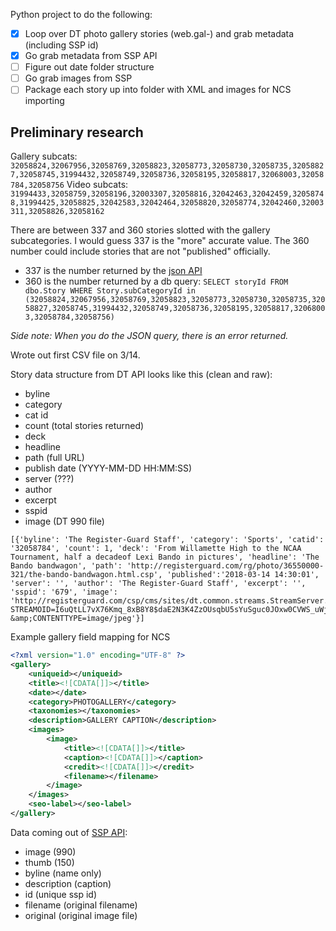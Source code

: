 Python project to do the following:

* [x] Loop over DT photo gallery stories (web.gal-) and grab metadata (including SSP id)
* [x] Go grab metadata from SSP API
* [ ] Figure out date folder structure
* [ ] Go grab images from SSP
* [ ] Package each story up into folder with XML and images for NCS importing

## Preliminary research

Gallery subcats: `32058824,32067956,32058769,32058823,32058773,32058730,32058735,32058827,32058745,31994432,32058749,32058736,32058195,32058817,32068003,32058784,32058756`
Video subcats: `31994433,32058759,32058196,32003307,32058816,32042463,32042459,32058748,31994425,32058825,32042583,32042464,32058820,32058774,32042460,32003311,32058826,32058162`


There are between 337 and 360 stories slotted with the gallery subcategories. I would guess 337 is the "more" accurate value. The 360 number could include stories that are not "published" officially.

* 337 is the number returned by the [json API](http://registerguard.com/csp/cms/sites/rg/feeds/json.csp?items=400&subcats=32058824,32067956,32058769,32058823,32058773,32058730,32058735,32058827,32058745,31994432,32058749,32058736,32058195,32058817,32068003,32058784,32058756#)
* 360 is the number returned by a db query: `SELECT storyId FROM dbo.Story WHERE Story.subCategoryId in (32058824,32067956,32058769,32058823,32058773,32058730,32058735,32058827,32058745,31994432,32058749,32058736,32058195,32058817,32068003,32058784,32058756)`

*Side note: When you do the JSON query, there is an error returned.*

Wrote out first CSV file on 3/14. 

Story data structure from DT API looks like this (clean and raw):

* byline
* category
* cat id
* count (total stories returned)
* deck
* headline
* path (full URL)
* publish date (YYYY-MM-DD HH:MM:SS)
* server (???)
* author
* excerpt
* sspid
* image (DT 990 file)

```
[{'byline': 'The Register-Guard Staff', 'category': 'Sports', 'catid': '32058784', 'count': 1, 'deck': 'From Willamette High to the NCAA Tournament, half a decadeof Lexi Bando in pictures', 'headline': 'The Bando bandwagon', 'path': 'http://registerguard.com/rg/photo/36550000-321/the-bando-bandwagon.html.csp', 'published':'2018-03-14 14:30:01', 'server': '', 'author': 'The Register-Guard Staff', 'excerpt': '', 'sspid': '679', 'image': 'http://registerguard.com/csp/cms/sites/dt.common.streams.StreamServer.cls?STREAMOID=I6uQtLL7vX76Kmq_8xB8Y8$daE2N3K4ZzOUsqbU5sYuSguc0JOxw0CVWS_uWjGHFWCsjLu883Ygn4B49Lvm9bPe2QeMKQdVeZmXF$9l$4uCZ8QDXhaHEp3rvzXRJFdy0KqPHLoMevcTLo3h8xh70Y6N_U_CryOsw6FTOdKL_jpQ-&amp;CONTENTTYPE=image/jpeg'}]
```

Example gallery field mapping for NCS
```xml
<?xml version="1.0" encoding="UTF-8" ?>
<gallery>
	<uniqueid></uniqueid>
	<title><![CDATA[]]></title>
	<date></date>
    <category>PHOTOGALLERY</category>
	<taxonomies></taxonomies>
	<description>GALLERY CAPTION</description>
	<images>
        <image>
            <title><![CDATA[]]></title>
            <caption><![CDATA[]]></caption>
            <credit><![CDATA[]]></credit>
            <filename></filename>
        </image>
	</images>
	<seo-label></seo-label>
</gallery>
```

Data coming out of [SSP API](http://slideshow.registerguard.com/slideshowpro/api/ncs/index.php?id=404):

* image (990)
* thumb (150)
* byline (name only)
* description (caption)
* id (unique ssp id)
* filename (original filename)
* original (original image file)